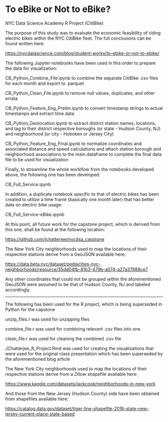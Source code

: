 # To eBike or Not to eBike?
NYC Data Science Academy R Project (CitiBike)
 
The purpose of this study was to evaluate the economic feasibility of riding electric bikes within the NYC CitiBike fleet. The full conclusions can be found written here:

https://nycdatascience.com/blog/student-works/to-ebike-or-not-to-ebike/

The following Jupyter notebooks have been used in this order to prepare the data for visualization:

CB_Python_Combine_File.ipynb to combine the separate CitiBike .csv files for each month and export to .parquet

CB_Python_Clean_File.ipynb to remove null values, duplicates, and other errata

CB_Python_Feature_Eng_Prelim.ipynb to convert timestamp strings to actual timestamps and extract time data

CB_Python_Geolocation.ipynb to extract district station names, locations, and tag to their district respective boroughs (or state - Hudson County, NJ) and neighborhood (or city - Hoboken or Jersey City)

CB_Python_Feature_Eng_Final.ipynb to normalize coordinates and associated distance and speed calculations and attach station borough and neighborhood associations to the main dataframe to complete the final data file to be used for visualization

Finally, to streamline the whole workflow from the notebooks developed above, the following one has been developed:

CB_Full_Service.ipynb

In addition, a duplicate notebook specific to that of electric bikes has been created to utilize a time frame (basically one month later) that has better data on electric bike usage:

CB_Full_Service-eBike.ipynb

At this point, all future work for the capstone project, which is derived from this one, shall be found at the following location:

https://github.com/jchatterjee/nycdsa_capstone

The New York City neighborhoods used to map the locations of their respective stations derive
from a GeoJSON available here:

https://data.beta.nyc/dataset/pediacities-nyc-neighborhoods/resource/35dd04fb-81b3-479b-a074-a27a37888ce7

Any other coordinates that could not be grouped within the aforementioned GeoJSON were assumed to be that of Hudson County, NJ and labeled accordingly.

***

The following has been used for the R project, which is being superseded in Python for the capstone

unzip_files.r was used for unzipping files

combine_file.r was used for combining relevant .csv files into one

clean_file.r was used for cleaning the combined .csv file

JChatterjee_R_Project.Rmd was used for creating the visualizations that were used for the original class presentation which has been superseded by the aforementioned blog article

The New York City neighborhoods used to map the locations of their respective stations derive
from a Zillow shapefile available here:

https://www.kaggle.com/datasets/jackcook/neighborhoods-in-new-york

And those from the New Jersey (Hudson County) side have been obtained from shapefiles
available here:

https://catalog.data.gov/dataset/tiger-line-shapefile-2016-state-new-jersey-current-place-state-based
